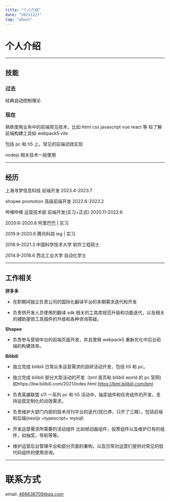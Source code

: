 ```yaml
---
title: "个人介绍"
date: "20211227"
tag: "about"
---
```


# 个人介绍

---

## 技能

### 过去

经典自动控制理论

### 现在

熟练使用业务中的前端常见技术，比如 html css javascript vue react 等
较了解前端构建工具如 webpack5 vite

包括 pc 和 h5 上，常见的前端动效实现

nodejs 相关技术一般使用

---

## 经历

上海寻梦信息科技 前端开发 2023.4-2023.7

shopee promotion 高级前端开发 2022.6-2023.2

哔哩哔哩 运营技术部 前端开发(实习+正式) 2020.11-2022.6

2020.6-2020.8 阿里巴巴 | 实习

2019.9-2020.6 腾讯科技 ieg | 实习

2018.9-2021.3 中国科学技术大学 软件工程硕士

2014.9-2018.6 西北工业大学 自动化学士

---

## 工作相关

<div class='work-relative'>

**拼多多**

- 在职期间独立负责公司的国际化翻译平台的多期需求迭代和开发

- 负责供开发人员使用的翻译 sdk 相关的工具库规范升级和功能迭代，以及相关的辅助提效工具插件的升级和各种咨询答疑。

**Shopee**

- 负责参与营销中台的前端页面开发，并且使用 webpack5 重新优化中后台前端的构建效率。

**Bilibili**

- 独立完成 bilibili 日常众多运营需求的自研活动开发，包括 h5 和 pc。

- 独立完成 bilibili 部分大型活动的开发（bml 首页和 bilibili world 的 pc 官网)
  如https://bw.bilibili.com/2021/index.html
  https://bml.bilibili.com/bml
- 负责英雄联盟 s11 一系列 pc 和 h5 活动中，抽奖组件和任务组件的开发，支持运营定制化的动效需求。
- 负责维护大部门内部的技术月刊平台的迭代(现已停，只开了三期）。包括前端和后端(nestjs +typescript+ mysql)
- 开发运营需求所需要的活动组件 比如帧动画组件，投票组件以及维护已有的组件，如抽奖，导航等等。
- 维护运营后台管理平台和部分页面的重构，以及日常对运营们提供对常见的低代码组件的使用咨询。

</div>

---

# 联系方式

email: 466636709@qq.com
